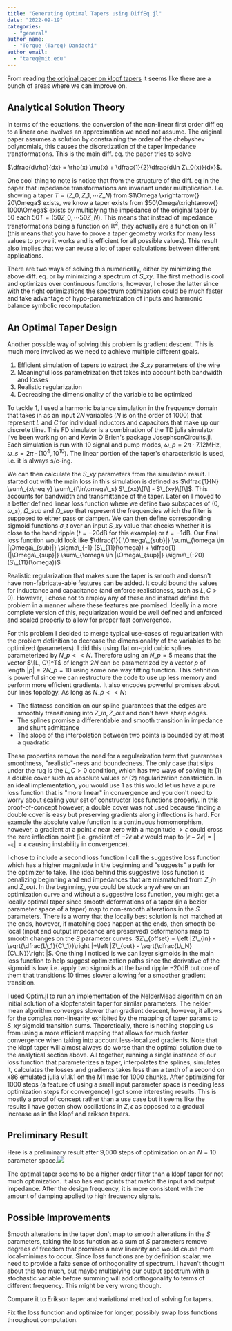 ```yaml
---
title: "Generating Optimal Tapers using DiffEq.jl"
date: "2022-09-19"
categories: 
  - "general"
author_name: 
  - "Torque (Tareq) Dandachi"
author_email: 
  - "tareq@mit.edu"
---
```


From reading [the original paper on klopf tapers](https://les-mathematiques.net/phorum/file.php/4/109040/A_Transmission_Line_Taper_of_Improved_Design-Klopfenstein.pdf) it seems like there are a bunch of areas where we can improve on.

## Analytical Solution Theory

In terms of the equations, the conversion of the non-linear first order diff eq to a linear one involves an approximation we need not assume. The original paper assumes a solution by constraining the order of the chebyshev polynomials, this causes the discretization of the taper impedance transformations. This is the main diff. eq. the paper tries to solve

$\dfrac{d\rho}{dx} = \rho(x) \mu(x) + \dfrac{1}{2}\dfrac{d\ln Z\_0(x)}{dx}$.

One cool thing to note is notice that from the structure of the diff. eq in the paper that impedance transformations are invariant under multiplication. I.e. showing a taper $T=(Z\_0, Z\_1, \cdots Z\_N)$ from $1\Omega \xrightarrow{} 20\Omega$ exists, we know a taper exists from $50\Omega\xrightarrow{} 1000\Omega$ exists by multiplying the impedance of the original taper by 50 each $50T = (50Z\_0, \cdots 50Z\_N)$. This means that instead of impedance transformations being a function on $\mathbb{R}^2$, they actually are a function on $\mathbb{R}^+$ (this means that you have to prove a taper geometry works for many less values to prove it works and is efficient for all possible values). This result also implies that we can reuse a lot of taper calculations between different applications.

There are two ways of solving this numerically, either by minimizing the above diff. eq. or by minimizing a spectrum of $S\_{xy}$. The first method is cool and optimizes over continuous functions, however, I chose the latter since with the right optimizations the spectrum optimization could be much faster and take advantage of hypo-parametrization of inputs and harmonic balance symbolic recomputation.

## An Optimal Taper Design

Another possible way of solving this problem is gradient descent. This is much more involved as we need to achieve multiple different goals.

1. Efficient simulation of tapers to extract the $S\_{xy}$ parameters of the wire
2. Meaningful loss parametrization that takes into account both bandwidth and losses
3. Realistic regularization
4. Decreasing the dimensionality of the variable to be optimized

To tackle 1, I used a harmonic balance simulation in the frequency domain that takes in as an input $2N$ variables ($N$ is on the order of $1000$) that represent $L$ and $C$ for individual inductors and capacitors that make up our discrete tline. This FD simulator is a combination of the TD julia simulator I've been working on and Kevin O'Brien's package JosephsonCircuits.jl. Each simulation is run with 10 signal and pump modes, $\omega\_p=2\pi\cdot 7.12$MHz, $\omega\_s=2\pi \cdot (10^4, 10^10)$. The linear portion of the taper's characteristic is used, i.e. it is always s/c-ing.

We can then calculate the $S\_{xy}$ parameters from the simulation result. I started out with the main loss in this simulation is defined as $\dfrac{1}{N} \sum\_{x\neq y} \sum\_{f\in\omega\_s} S\_{xx}\[f\] - S\_{xy}\[f\]$. This accounts for bandwidth and transmittance of the taper. Later on I moved to a better defined linear loss function where we define two subspaces of $(0, \omega\_s)$, $\Omega\_{sub}$ and $\Omega\_{sup}$ that represent the frequencies which the filter is supposed to either pass or dampen. We can then define corresponding sigmoid functions $\sigma\_{t}$ over an input $S\_{xy}$ value that checks whether it is close to the band ripple ($t=-20$dB for this example) or $t=-1\text{dB}$. Our final loss function would look like $\dfrac{1}{|\Omega\_{sub}|} \sum\_{\omega \in |\Omega\_{sub}|} \sigma\_{-1} (S\_{11}(\omega)) + \dfrac{1}{|\Omega\_{sup}|} \sum\_{\omega \in |\Omega\_{sup}|} \sigma\_{-20} (S\_{11}(\omega))$

Realistic regularization that makes sure the taper is smooth and doesn't have non-fabricate-able features can be added. It could bound the values for inductance and capacitance (and enforce realisticness, such as $L, C > 0$). However, I chose not to employ any of these and instead define the problem in a manner where these features are promised. Ideally in a more complete version of this, regularization would be well defined and enforced and scaled properly to allow for proper fast convergence.

For this problem I decided to merge typical use-cases of regularization with the problem definition to decrease the dimensionality of the variables to be optimized (parameters). I did this using flat on-grid cubic splines parameterized by $N\_p << N$. Therefore using an $N\_p=5$ means that the vector $\[L, C\]^T$ of length $2N$ can be parametrized by a vector $p$ of length $|p|=2N\_p=10$ using some one way fitting function. This definition is powerful since we can restructure the code to use up less memory and perform more efficient gradients. It also encodes powerful promises about our lines topology. As long as $N\_p<<N$:

- The flatness condition on our spline guarantees that the edges are smoothly transitioning into $Z\_{in}, Z\_{out}$ and don't have sharp edges.
- The splines promise a differentiable and smooth transition in impedance and shunt admittance
- The slope of the interpolation between two points is bounded by at most a quadratic

These properties remove the need for a regularization term that guarantees smoothness, "realistic"-ness and boundedness. The only case that slips under the rug is the $L, C > 0$ condition, which has two ways of solving it: (1) a double cover such as absolute values or (2) regularization constriction. In an ideal implementation, you would use 1 as this would let us have a pure loss function that is "more linear" in convergence and you don't need to worry about scaling your set of constructor loss functions properly. In this proof-of-concept however, a double cover was not used because finding a double cover is easy but preserving gradients along inflections is hard. For example the absolute value function is a continuous homomorphism, however, a gradient at a point $\epsilon$ near zero with a magnitude $>\epsilon$ could cross the zero inflection point (i.e. gradient of $-2\epsilon$ at $\epsilon$ would map to $|\epsilon-2\epsilon|=|-\epsilon|=\epsilon$ causing instability in convergence).

I chose to include a second loss function I call the suggestive loss function which has a higher magnitude in the beginning and "suggests" a path for the optimizer to take. The idea behind this suggestive loss function is penalizing beginning and end impedances that are mismatched from $Z\_{in}$ and $Z\_{out}$. In the beginning, you could be stuck anywhere on an optimization curve and without a suggestive loss function, you might get a locally optimal taper since smooth deformations of a taper (in a bezier parameter space of a taper) map to non-smooth alterations in the $S$ parameters. There is a worry that the locally best solution is not matched at the ends, however, if matching does happen at the ends, then smooth bc-local (input and output impedance are preserved) deformations map to smooth changes on the $S$ parameter curves. $Z\_{offset} = \left |Z\_{in} - \sqrt{\dfrac{L\_1}{C\_1}}\right |+\left |Z\_{out} - \sqrt{\dfrac{L\_N}{C\_N}}\right |$. One thing I noticed is we can layer sigmoids in the main loss function to help suggest optimization paths since the derivative of the sigmoid is low, i.e. apply two sigmoids at the band ripple $-20$dB but one of them that transitions 10 times slower allowing for a smoother gradient transition.

I used Optim.jl to run an implementation of the NelderMead algorithm on an initial solution of a klopfenstein taper for similar parameters. The nelder mean algorithm converges slower than gradient descent, however, it allows for the complex non-linearity exhibited by the mapping of taper params to $S\_{xy}$ sigmoid transition sums. Theoretically, there is nothing stopping us from using a more efficient mapping that allows for much faster convergence when taking into account less-localized gradients. Note that the klopf taper will almost always do worse than the optimal solution due to the analytical section above. All together, running a single instance of our loss function that parameterizes a taper, interpolates the splines, simulates it, calculates the losses and gradients takes less than a tenth of a second on x86 emulated julia v1.8.1 on the M1 mac for 1000 chunks. After optimizing for 1000 steps (a feature of using a small input parameter space is needing less optimization steps for convergence) I got some interesting results. This is mostly a proof of concept rather than a use case but it seems like the results I have gotten show oscillations in $Z, \epsilon$ as opposed to a gradual increase as in the klopf and erikson tapers.

## Preliminary Result

Here is a preliminary result after 9,000 steps of optimization on an $N=10$ parameter space.![](images/optim_taper_preliminary_results-1024x662.png)

The optimal taper seems to be a higher order filter than a klopf taper for not much optimization. It also has end points that match the input and output impedance. After the design frequency, it is more consistent with the amount of damping applied to high frequency signals.

## Possible Improvements

Smooth alterations in the taper don't map to smooth alterations in the $S$ parameters, taking the loss function as a sum of $S$ parameters remove degrees of freedom that promises a new linearity and would cause more local-minimas to occur. Since loss functions are by definition scalar, we need to provide a fake sense of orthogonality of spectrum. I haven't thought about this too much, but maybe multiplying our output spectrum with a stochastic variable before summing will add orthogonality to terms of different frequency. This might be very wrong though.

Compare it to Erikson taper and variational method of solving for tapers.

Fix the loss function and optimize for longer, possibly swap loss functions throughout computation.

